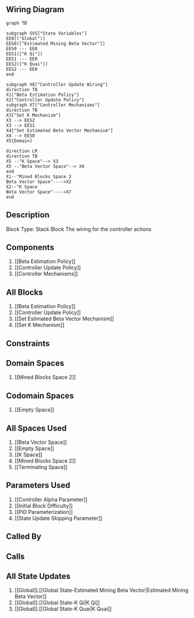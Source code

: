 ## Wiring Diagram

```mermaid
graph TB

subgraph SVS["State Variables"]
EE0[("Global")]
EES0(["Estimated Mining Beta Vector"])
EES0 --- EE0
EES1(["K Qi"])
EES1 --- EE0
EES2(["K Quai"])
EES2 --- EE0
end

subgraph X8["Controller Update Wiring"]
direction TB
X1["Beta Estimation Policy"]
X2["Controller Update Policy"]
subgraph X7["Controller Mechanisms"]
direction TB
X3["Set K Mechanism"]
X3 --> EES2
X3 --> EES1
X4["Set Estimated Beta Vector Mechanism"]
X4 --> EES0
X5[Domain]

direction LR
direction TB
X5 --"K Space"--> X3
X5 --"Beta Vector Space"--> X4
end
X1--"Mined Blocks Space 2
Beta Vector Space"---->X2
X2--"K Space
Beta Vector Space"---->X7
end
```

## Description

Block Type: Stack Block
The wiring for the controller actions
## Components
1. [[Beta Estimation Policy]]
2. [[Controller Update Policy]]
3. [[Controller Mechanisms]]

## All Blocks
1. [[Beta Estimation Policy]]
2. [[Controller Update Policy]]
3. [[Set Estimated Beta Vector Mechanism]]
4. [[Set K Mechanism]]

## Constraints

## Domain Spaces
1. [[Mined Blocks Space 2]]

## Codomain Spaces
1. [[Empty Space]]

## All Spaces Used
1. [[Beta Vector Space]]
2. [[Empty Space]]
3. [[K Space]]
4. [[Mined Blocks Space 2]]
5. [[Terminating Space]]

## Parameters Used
1. [[Controller Alpha Parameter]]
2. [[Initial Block Difficulty]]
3. [[PID Parameterization]]
4. [[State Update Skipping Parameter]]

## Called By

## Calls

## All State Updates
1. [[Global]].[[Global State-Estimated Mining Beta Vector|Estimated Mining Beta Vector]]
2. [[Global]].[[Global State-K Qi|K Qi]]
3. [[Global]].[[Global State-K Quai|K Quai]]

